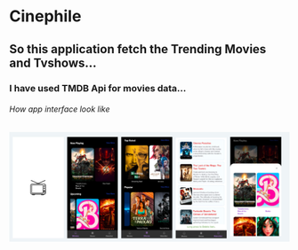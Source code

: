 # Cinephile

## So this application fetch the Trending Movies and Tvshows...

### I have used TMDB Api for movies data...

###### How app interface look like  

![](https://github.com/Abhishek4uh/Cinephile/blob/master/cinephile.png)
